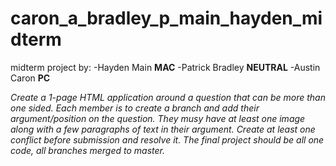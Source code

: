 # caron_a_bradley_p_main_hayden_midterm
midterm project by:
-Hayden Main **MAC**
-Patrick Bradley **NEUTRAL**
-Austin Caron **PC**

*Create a 1-page HTML application around a question that can be more than one sided. Each member is to create a branch and add their argument/position on the question. They musy have at least one image along with a few paragraphs of text in their argument. Create at least one conflict before submission and resolve it. The final project should be all one code, all branches merged to master.*


